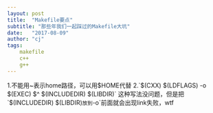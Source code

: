 ```yaml
---
layout: post
title:  "Makefile要点"
subtitle: "那些年我们一起踩过的Makefile大坑"
date:   "2017-08-09" 
author: "cj"
tags:
    makefile
    c++
    g++
---
```



1.不能用~表示home路径，可以用$HOME代替
2.`$(CXX) $(LDFLAGS) -o $(EXEC) $^ $(INCLUDEDIR) $(LIBDIR)` 这种写法没问题，但是把`$(INCLUDEDIR) $(LIBDIR)`放到`-o`前面就会出现link失败，wtf




